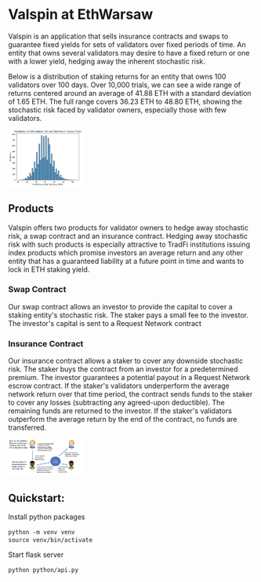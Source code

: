 # Valspin at EthWarsaw

Valspin is an application that sells insurance contracts and swaps to guarantee fixed yields for sets of validators over fixed periods of time. An entity that owns several validators may desire to have a fixed return or one with a lower yield, hedging away the inherent stochastic risk.

Below is a distribution of staking returns for an entity that owns 100 validators over 100 days. Over 10,000 trials, we can see a wide range of returns centered around an average of 41.88 ETH with a standard deviation of 1.65 ETH. The full range covers 36.23 ETH to 48.80 ETH, showing the stochastic risk faced by validator owners, especially those with few validators.

<img src="src/assets/imgs/distribution.png" width="30%" />

## Products
Valspin offers two products for validator owners to hedge away stochastic risk, a swap contract and an insurance contract. Hedging away stochastic risk with such products is especially attractive to TradFi institutions issuing index products which promise investors an average return and any other entity that has a guaranteed liability at a future point in time and wants to lock in ETH staking yield.

### Swap Contract
Our swap contract allows an investor to provide the capital to cover a staking entity's stochastic risk. The staker pays a small fee to the investor. The investor's capital is sent to a Request Network contract 

### Insurance Contract
Our insurance contract allows a staker to cover any downside stochastic risk. The staker buys the contract from an investor for a predetermined premium. The investor guarantees a potential payout in a Request Network escrow contract. If the staker's validators underperform the average network return over that time period, the contract sends funds to the staker to cover any losses (subtracting any agreed-upon deductible). The remaining funds are returned to the investor. If the staker's validators outperform the average return by the end of the contract, no funds are transferred.

<img src="src/assets/imgs/insurance.png" width="30%" />

## Quickstart:

Install python packages
```
python -m venv venv
source venv/bin/activate
```

Start flask server
```bash
python python/api.py
```